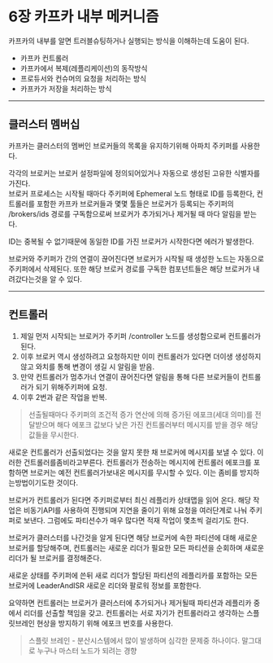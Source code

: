 # 6장 카프카 내부 메커니즘

카프카의 내부를 알면 트러블슈팅하거나 실행되는 방식을 이해하는데 도움이 된다.

- 카프카 컨트롤러
- 카프카에서 복제(레플리케이션)의 동작방식
- 프로듀서와 컨슈머의 요청을 처리하는 방식
- 카프카가 저장을 처리하는 방식

---

## 클러스터 멤버십

카프카는 클러스터의 멤버인 브로커들의 목록을 유지하기위해 아파치 주키퍼를 사용한다.

각각의 브로커는 브로커 설정파일에 정의되어있거나 자동으로 생성된 고유한 식별자를 가진다.<br>
브로커 프로세스는 시작될 때마다 주키퍼에 Ephemeral 노드 형태로 ID를 등록한다, 컨트롤러를 포함한
카프카 브로커들과 몇몇 툴들은 브로커가 등록되는 주키퍼의 /brokers/ids 경로를 구독함으로써 브로커가 추가되거나 제거될 때 마다
알림을 받는다. 

ID는 중복될 수 없기때문에 동일한 ID를 가진 브로커가 시작한다면 에러가 발생한다. 

브로커와 주키퍼가 간의 연결이 끊어진다면 브로커가 시작될 때 생성한 노드는 자동으로 주키퍼에서 삭제된다. 또한 해당 브로커 경로를
구독한 컴포넌트들은 해당 브로커가 내려갔다는것을 알 수 있다.

---

## 컨트롤러 



1. 제일 먼저 시작되는 브로커가 주키퍼 /controller 노드를 생성함으로써 컨트롤러가 된다.
2. 이후 브로커 역시 생성하려고 요청하지만 이미 컨트롤러가 있다면 더이생 생성하지 않고 와치를 통해 변경이 생길 시 알림을 받음.
3. 만약 컨트롤러가 멈추가너 연결이 끊어진다면 알림을 통해 다른 브로커들이 컨트롤러가 되기 위해주키퍼에 요청.
4. 이후 2번과 같은 작업을 반복.

> 선출될때마다 주키퍼의 조건적 증가 연산에 의해 증가된 에포크(세대 의미)를 전달받으며 해다 에포크 값보다 낮은 가진 컨트롤러부터 메시지를
> 받을 경우 해당 값들을 무시한다.


새로운 컨트롤러가 선출되었다는 것을 알지 못한 채 브로커에 메시지를 보낼 수 있다. 이러한 건트롤러를좀비라고부른다.
컨트롤러가 전송하는 메시지에 컨트롤러 에포크를 포함하면 브로커는 예전 컨트롤러가보내온 메시지를 무시할 수 있다. 이는 좀비를 방지하는방법이기도한 것이다.

브로커가 컨트롤러가 된다면 주키퍼로부터 최신 레플리카 상태맵을 읽어 온다. 해당 작업은 비동기API를 사용하여 진행되며
지연을 줄이기 위해 요청을 여러단계로 나눠 주키퍼로 보낸다. 그럼에도 파티션수가 매우 많다면 적재 작업이 몇초씩 걸리기도 한다.


브로커가 클러스터를 나간것을 알게 된다면 해당 브로커에 속한 파티션에 대해 새로운 브로커를 할당해주며, 
컨트롤러는 새로운 리더가 필요한 모든 파티션을 순회하며 새로운 리더가 될 브로커를 결정해준다. 

새로운 상태를 주키퍼에 쓴뒤 새로 리더가 할당된 파티션의 레플리카를 포함하는 모든 브로커에 LeaderAndISR 새로운
리더와 팔로워 정보를 포함한다. 

요약하면 컨트롤러는 브로커가 클러스터에 추가되거나 제거될때 파티션과 레플리카 중에서 리더를 선출할 책임을 갖고. 
컨트롤러는 서로 자기가 컨트롤러라고 생각하는 스플릿브레인 현상을 방지하기 위해 에포크 번호를 사용한다.

> 스플릿 브레인 - 분산시스템에서 많이 발생하며 심각한 문제중 하나이다. 말그대로 누구나 마스터 노드가 되려는 경향
> 
> 
